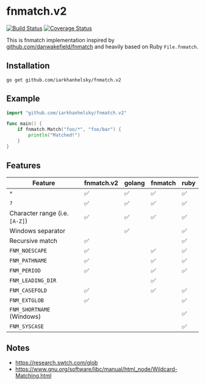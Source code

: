 # fnmatch.v2
[![Build Status](https://github.com/iarkhanhelsky/fnmatch.v2/actions/workflows/go.yaml/badge.svg)](https://github.com/iarkhanhelsky/fnmatch.v2/actions?workflow=go)
[![Coverage Status](https://coveralls.io/repos/github/iarkhanhelsky/fnmatch.v2/badge.svg?branch=main)](https://coveralls.io/github/iarkhanhelsky/fnmatch.v2?branch=main)


This is fnmatch implementation inspired by [github.com/danwakefield/fnmatch](https://github.com/danwakefield/fnmatch)
and heavily based on Ruby `File.fnmatch`. 

## Installation

```
go get github.com/iarkhanhelsky/fnmatch.v2
```

## Example

```go
import "github.com/iarkhanhelsky/fnmatch.v2"

func main() {
	if fnmatch.Match("foo/*", "foo/bar") {
		println("Matched!")
	}
}
```

## Features

| Feature                        | fnmatch.v2         | golang             | fnmatch            | ruby               | 
|--------------------------------|--------------------|--------------------|--------------------|--------------------|
| `*`                            | :white_check_mark: | :white_check_mark: | :white_check_mark: | :white_check_mark: | 
| `?`                            | :white_check_mark: | :white_check_mark: | :white_check_mark: | :white_check_mark: |
| Character range (i.e. `[A-Z]`) | :white_check_mark: | :white_check_mark: | :white_check_mark: | :white_check_mark: | 
| Windows separator              |                    | :white_check_mark: |                    | :white_check_mark: |
| Recursive match                | :white_check_mark: |                    |                    | :white_check_mark: |
| `FNM_NOESCAPE`                 | :white_check_mark: |                    | :white_check_mark: | :white_check_mark: |
| `FNM_PATHNAME`                 | :white_check_mark: |                    | :white_check_mark: | :white_check_mark: |
| `FNM_PERIOD`                   | :white_check_mark: |                    | :white_check_mark: | :white_check_mark: |
| `FNM_LEADING_DIR`              |                    |                    | :white_check_mark: |                    |
| `FNM_CASEFOLD`                 | :white_check_mark: |                    | :white_check_mark: | :white_check_mark: |
| `FNM_EXTGLOB`                  | :white_check_mark: |                    |                    | :white_check_mark: |
| `FNM_SHORTNAME` (Windows)      |                    |                    |                    | :white_check_mark: |
| `FNM_SYSCASE`                  |                    |                    |                    | :white_check_mark: |


## Notes 

* https://research.swtch.com/glob
* https://www.gnu.org/software/libc/manual/html_node/Wildcard-Matching.html
